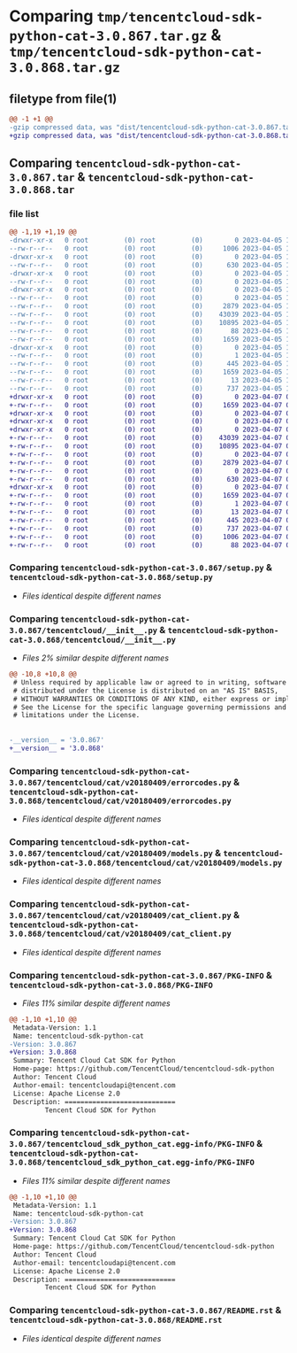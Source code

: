# Comparing `tmp/tencentcloud-sdk-python-cat-3.0.867.tar.gz` & `tmp/tencentcloud-sdk-python-cat-3.0.868.tar.gz`

## filetype from file(1)

```diff
@@ -1 +1 @@
-gzip compressed data, was "dist/tencentcloud-sdk-python-cat-3.0.867.tar", last modified: Wed Apr  5 16:23:39 2023, max compression
+gzip compressed data, was "dist/tencentcloud-sdk-python-cat-3.0.868.tar", last modified: Fri Apr  7 00:22:28 2023, max compression
```

## Comparing `tencentcloud-sdk-python-cat-3.0.867.tar` & `tencentcloud-sdk-python-cat-3.0.868.tar`

### file list

```diff
@@ -1,19 +1,19 @@
-drwxr-xr-x   0 root         (0) root         (0)        0 2023-04-05 16:23:39.000000 tencentcloud-sdk-python-cat-3.0.867/
--rw-r--r--   0 root         (0) root         (0)     1006 2023-04-05 16:23:39.000000 tencentcloud-sdk-python-cat-3.0.867/setup.py
-drwxr-xr-x   0 root         (0) root         (0)        0 2023-04-05 16:23:39.000000 tencentcloud-sdk-python-cat-3.0.867/tencentcloud/
--rw-r--r--   0 root         (0) root         (0)      630 2023-04-05 16:23:39.000000 tencentcloud-sdk-python-cat-3.0.867/tencentcloud/__init__.py
-drwxr-xr-x   0 root         (0) root         (0)        0 2023-04-05 16:23:39.000000 tencentcloud-sdk-python-cat-3.0.867/tencentcloud/cat/
--rw-r--r--   0 root         (0) root         (0)        0 2023-04-05 16:23:39.000000 tencentcloud-sdk-python-cat-3.0.867/tencentcloud/cat/__init__.py
-drwxr-xr-x   0 root         (0) root         (0)        0 2023-04-05 16:23:39.000000 tencentcloud-sdk-python-cat-3.0.867/tencentcloud/cat/v20180409/
--rw-r--r--   0 root         (0) root         (0)        0 2023-04-05 16:23:39.000000 tencentcloud-sdk-python-cat-3.0.867/tencentcloud/cat/v20180409/__init__.py
--rw-r--r--   0 root         (0) root         (0)     2879 2023-04-05 16:23:39.000000 tencentcloud-sdk-python-cat-3.0.867/tencentcloud/cat/v20180409/errorcodes.py
--rw-r--r--   0 root         (0) root         (0)    43039 2023-04-05 16:23:39.000000 tencentcloud-sdk-python-cat-3.0.867/tencentcloud/cat/v20180409/models.py
--rw-r--r--   0 root         (0) root         (0)    10895 2023-04-05 16:23:39.000000 tencentcloud-sdk-python-cat-3.0.867/tencentcloud/cat/v20180409/cat_client.py
--rw-r--r--   0 root         (0) root         (0)       88 2023-04-05 16:23:39.000000 tencentcloud-sdk-python-cat-3.0.867/setup.cfg
--rw-r--r--   0 root         (0) root         (0)     1659 2023-04-05 16:23:39.000000 tencentcloud-sdk-python-cat-3.0.867/PKG-INFO
-drwxr-xr-x   0 root         (0) root         (0)        0 2023-04-05 16:23:39.000000 tencentcloud-sdk-python-cat-3.0.867/tencentcloud_sdk_python_cat.egg-info/
--rw-r--r--   0 root         (0) root         (0)        1 2023-04-05 16:23:39.000000 tencentcloud-sdk-python-cat-3.0.867/tencentcloud_sdk_python_cat.egg-info/dependency_links.txt
--rw-r--r--   0 root         (0) root         (0)      445 2023-04-05 16:23:39.000000 tencentcloud-sdk-python-cat-3.0.867/tencentcloud_sdk_python_cat.egg-info/SOURCES.txt
--rw-r--r--   0 root         (0) root         (0)     1659 2023-04-05 16:23:39.000000 tencentcloud-sdk-python-cat-3.0.867/tencentcloud_sdk_python_cat.egg-info/PKG-INFO
--rw-r--r--   0 root         (0) root         (0)       13 2023-04-05 16:23:39.000000 tencentcloud-sdk-python-cat-3.0.867/tencentcloud_sdk_python_cat.egg-info/top_level.txt
--rw-r--r--   0 root         (0) root         (0)      737 2023-04-05 16:23:39.000000 tencentcloud-sdk-python-cat-3.0.867/README.rst
+drwxr-xr-x   0 root         (0) root         (0)        0 2023-04-07 00:22:28.000000 tencentcloud-sdk-python-cat-3.0.868/
+-rw-r--r--   0 root         (0) root         (0)     1659 2023-04-07 00:22:28.000000 tencentcloud-sdk-python-cat-3.0.868/PKG-INFO
+drwxr-xr-x   0 root         (0) root         (0)        0 2023-04-07 00:22:28.000000 tencentcloud-sdk-python-cat-3.0.868/tencentcloud/
+drwxr-xr-x   0 root         (0) root         (0)        0 2023-04-07 00:22:28.000000 tencentcloud-sdk-python-cat-3.0.868/tencentcloud/cat/
+drwxr-xr-x   0 root         (0) root         (0)        0 2023-04-07 00:22:28.000000 tencentcloud-sdk-python-cat-3.0.868/tencentcloud/cat/v20180409/
+-rw-r--r--   0 root         (0) root         (0)    43039 2023-04-07 00:22:28.000000 tencentcloud-sdk-python-cat-3.0.868/tencentcloud/cat/v20180409/models.py
+-rw-r--r--   0 root         (0) root         (0)    10895 2023-04-07 00:22:28.000000 tencentcloud-sdk-python-cat-3.0.868/tencentcloud/cat/v20180409/cat_client.py
+-rw-r--r--   0 root         (0) root         (0)        0 2023-04-07 00:22:28.000000 tencentcloud-sdk-python-cat-3.0.868/tencentcloud/cat/v20180409/__init__.py
+-rw-r--r--   0 root         (0) root         (0)     2879 2023-04-07 00:22:28.000000 tencentcloud-sdk-python-cat-3.0.868/tencentcloud/cat/v20180409/errorcodes.py
+-rw-r--r--   0 root         (0) root         (0)        0 2023-04-07 00:22:28.000000 tencentcloud-sdk-python-cat-3.0.868/tencentcloud/cat/__init__.py
+-rw-r--r--   0 root         (0) root         (0)      630 2023-04-07 00:22:28.000000 tencentcloud-sdk-python-cat-3.0.868/tencentcloud/__init__.py
+drwxr-xr-x   0 root         (0) root         (0)        0 2023-04-07 00:22:28.000000 tencentcloud-sdk-python-cat-3.0.868/tencentcloud_sdk_python_cat.egg-info/
+-rw-r--r--   0 root         (0) root         (0)     1659 2023-04-07 00:22:28.000000 tencentcloud-sdk-python-cat-3.0.868/tencentcloud_sdk_python_cat.egg-info/PKG-INFO
+-rw-r--r--   0 root         (0) root         (0)        1 2023-04-07 00:22:28.000000 tencentcloud-sdk-python-cat-3.0.868/tencentcloud_sdk_python_cat.egg-info/dependency_links.txt
+-rw-r--r--   0 root         (0) root         (0)       13 2023-04-07 00:22:28.000000 tencentcloud-sdk-python-cat-3.0.868/tencentcloud_sdk_python_cat.egg-info/top_level.txt
+-rw-r--r--   0 root         (0) root         (0)      445 2023-04-07 00:22:28.000000 tencentcloud-sdk-python-cat-3.0.868/tencentcloud_sdk_python_cat.egg-info/SOURCES.txt
+-rw-r--r--   0 root         (0) root         (0)      737 2023-04-07 00:22:28.000000 tencentcloud-sdk-python-cat-3.0.868/README.rst
+-rw-r--r--   0 root         (0) root         (0)     1006 2023-04-07 00:22:28.000000 tencentcloud-sdk-python-cat-3.0.868/setup.py
+-rw-r--r--   0 root         (0) root         (0)       88 2023-04-07 00:22:28.000000 tencentcloud-sdk-python-cat-3.0.868/setup.cfg
```

### Comparing `tencentcloud-sdk-python-cat-3.0.867/setup.py` & `tencentcloud-sdk-python-cat-3.0.868/setup.py`

 * *Files identical despite different names*

### Comparing `tencentcloud-sdk-python-cat-3.0.867/tencentcloud/__init__.py` & `tencentcloud-sdk-python-cat-3.0.868/tencentcloud/__init__.py`

 * *Files 2% similar despite different names*

```diff
@@ -10,8 +10,8 @@
 # Unless required by applicable law or agreed to in writing, software
 # distributed under the License is distributed on an "AS IS" BASIS,
 # WITHOUT WARRANTIES OR CONDITIONS OF ANY KIND, either express or implied.
 # See the License for the specific language governing permissions and
 # limitations under the License.
 
 
-__version__ = '3.0.867'
+__version__ = '3.0.868'
```

### Comparing `tencentcloud-sdk-python-cat-3.0.867/tencentcloud/cat/v20180409/errorcodes.py` & `tencentcloud-sdk-python-cat-3.0.868/tencentcloud/cat/v20180409/errorcodes.py`

 * *Files identical despite different names*

### Comparing `tencentcloud-sdk-python-cat-3.0.867/tencentcloud/cat/v20180409/models.py` & `tencentcloud-sdk-python-cat-3.0.868/tencentcloud/cat/v20180409/models.py`

 * *Files identical despite different names*

### Comparing `tencentcloud-sdk-python-cat-3.0.867/tencentcloud/cat/v20180409/cat_client.py` & `tencentcloud-sdk-python-cat-3.0.868/tencentcloud/cat/v20180409/cat_client.py`

 * *Files identical despite different names*

### Comparing `tencentcloud-sdk-python-cat-3.0.867/PKG-INFO` & `tencentcloud-sdk-python-cat-3.0.868/PKG-INFO`

 * *Files 11% similar despite different names*

```diff
@@ -1,10 +1,10 @@
 Metadata-Version: 1.1
 Name: tencentcloud-sdk-python-cat
-Version: 3.0.867
+Version: 3.0.868
 Summary: Tencent Cloud Cat SDK for Python
 Home-page: https://github.com/TencentCloud/tencentcloud-sdk-python
 Author: Tencent Cloud
 Author-email: tencentcloudapi@tencent.com
 License: Apache License 2.0
 Description: ============================
         Tencent Cloud SDK for Python
```

### Comparing `tencentcloud-sdk-python-cat-3.0.867/tencentcloud_sdk_python_cat.egg-info/PKG-INFO` & `tencentcloud-sdk-python-cat-3.0.868/tencentcloud_sdk_python_cat.egg-info/PKG-INFO`

 * *Files 11% similar despite different names*

```diff
@@ -1,10 +1,10 @@
 Metadata-Version: 1.1
 Name: tencentcloud-sdk-python-cat
-Version: 3.0.867
+Version: 3.0.868
 Summary: Tencent Cloud Cat SDK for Python
 Home-page: https://github.com/TencentCloud/tencentcloud-sdk-python
 Author: Tencent Cloud
 Author-email: tencentcloudapi@tencent.com
 License: Apache License 2.0
 Description: ============================
         Tencent Cloud SDK for Python
```

### Comparing `tencentcloud-sdk-python-cat-3.0.867/README.rst` & `tencentcloud-sdk-python-cat-3.0.868/README.rst`

 * *Files identical despite different names*

